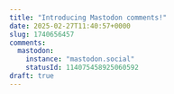```yaml
---
title: "Introducing Mastodon comments!"
date: 2025-02-27T11:40:57+0000
slug: 1740656457
comments:
  mastodon:
    instance: "mastodon.social"
    statusId: 114075458925060592
draft: true
---
```

